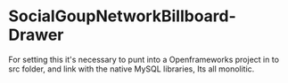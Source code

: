 # SocialGoupNetworkBillboard-Drawer
For setting this it's necessary to punt into a Openframeworks project in to src folder, and link with the native MySQL libraries, Its all monolitic. 

